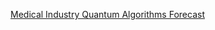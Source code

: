 [Medical Industry Quantum Algorithms Forecast](https://www.chemicalqdevice.com/medical-industry-quantum-algorithms-forecast)
